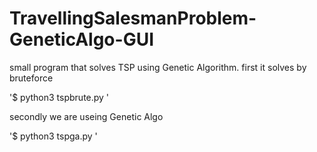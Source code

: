 # TravellingSalesmanProblem-GeneticAlgo-GUI

small program that solves TSP using Genetic Algorithm.
first it solves by bruteforce

'$ python3 tspbrute.py '

secondly we are useing Genetic Algo

'$ python3 tspga.py '
